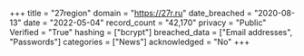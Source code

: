 +++
title = "27region"
domain = "https://27r.ru"
date_breached = "2020-08-13"
date = "2022-05-04"
record_count = "42,170"
privacy = "Public"
Verified = "True"
hashing = ["bcrypt"]
breached_data = ["Email addresses", "Passwords"]
categories = ["News"]
acknowledged = "No"
+++
